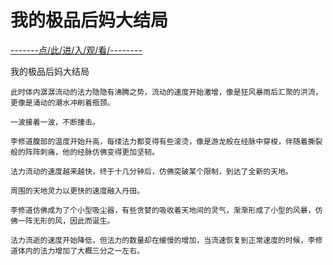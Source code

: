# 我的极品后妈大结局

<a href="https://8h9e.vip/">-------点/此/进/入/观/看/--------</a>

我的极品后妈大结局

    此时体内潺潺流动的法力隐隐有沸腾之势，流动的速度开始激增，像是狂风暴雨后汇聚的洪流，更像是涌动的潮水冲刷着瓶颈。

    一波接着一波，不断撞击。

    李修道腹部的温度开始升高，每缕法力都变得有些滚烫，像是游龙般在经脉中穿梭，伴随着撕裂般的阵阵刺痛，他的经脉仿佛变得更加坚韧。

    法力流动的速度越来越快，终于十几分钟后，仿佛突破某个限制，到达了全新的天地。

    周围的天地灵力以更快的速度融入丹田。

    李修道仿佛成为了个小型吸尘器，有些贪婪的吸收着天地间的灵气，渐渐形成了小型的风暴，仿佛一阵无形的风，因此而诞生。

    法力流逝的速度开始降低，但法力的数量却在缓慢的增加，当流速恢复到正常速度的时候，李修道体内的法力增加了大概三分之一左右。
